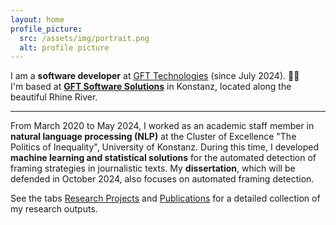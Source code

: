```yaml
---
layout: home
profile_picture:
  src: /assets/img/portrait.png
  alt: profile picture
---
```


<p>
I am a <b>software developer</b> at <a href="https://www.gft.com/int/en" target="_blank">GFT Technologies</a> (since July 2024). 💙💜<br>
I'm based at <b><a href="https://www.gft.com/de/de/technology/gft-software-solutions" target="_blank">GFT Software Solutions</a></b> in Konstanz, located along the beautiful Rhine River. <br>
</p>

<hr>

<p>From March 2020 to May 2024, I worked as an academic staff member in <b>natural language processing (NLP)</b> at the Cluster of Excellence "The Politics of Inequality", 
University of Konstanz. During this time, I developed <b>machine learning and statistical solutions</b> for the automated detection of framing strategies in journalistic texts. 
My <b>dissertation</b>, which will be defended in October 2024, also focuses on automated framing detection. 
</p>

<p>
See the tabs <a href="https://qi-yu.github.io/projects">Research Projects</a> and <a href="https://qi-yu.github.io/publication">Publications</a> for a detailed collection of my research outputs.
</p>
